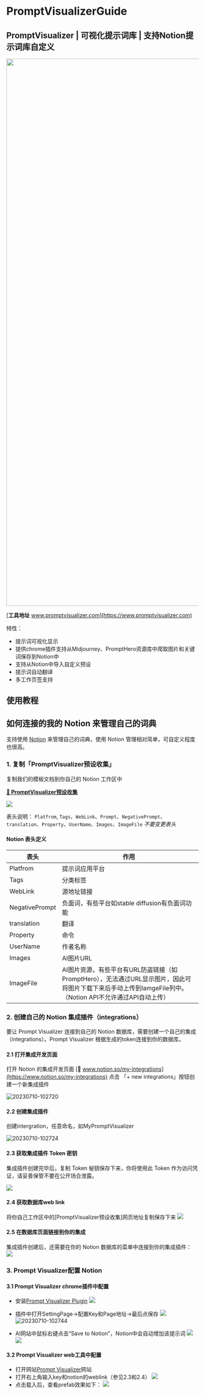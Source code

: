 # PromptVisualizerGuide

## PromptVisualizer | 可视化提示词库 | 支持Notion提示词库自定义 

<p align="center">
    <img width="1430" src="https://github.com/qiuzijian7/PromptVisualizerGuide/assets/7805317/71f7f0d1-ca5f-42ca-8490-ffb9534f2e7b">
</p>

[**工具地址** www.promptvisualizer.com](https://www.promptvisualizer.com)

特性：
-   提示词可视化显示
-   提供chrome插件支持从Midjourney、PromptHero资源库中爬取图片和关键词保存到Notion中
-   支持从Notion中导入自定义预设
-   提示词自动翻译
-   多工作页签支持

## 使用教程
<!-- 
<a href="https://www.bilibili.com/video/BV15N411P7D3/?spm_id_from=333.337.search-card.all.click&vd_source=1f6edbc8e03c44932da52d02c0c11c1c" target="_blank">
 <img width="300" src="https://user-images.githubusercontent.com/82231420/230757939-dde301f1-bf68-4455-83c6-f7dd2214c68b.png">
</a>

[📺 B 站视频教程](https://www.bilibili.com/video/BV15N411P7D3/?spm_id_from=333.337.search-card.all.click&vd_source=1f6edbc8e03c44932da52d02c0c11c1c) -->


## 如何连接的我的 Notion 来管理自己的词典

 支持使用 [Notion](https://www.notion.so/) 来管理自己的词典，使用 Notion 管理相对简单，可自定义程度也很高。

### 1. 复制「PromptVisualizer预设收集」

复制我们的模板文档到你自己的 Notion 工作区中

[**📕 PromptVisualizer预设收集**](https://working-uncle-0b5.notion.site/da1ab037fdc6427eaa17719a7af3e0bf?v=a418c640b3fe4f498f2f91e2a318e6e2)

![](https://github.com/qiuzijian7/PromptVisualizerGuide/assets/7805317/e94a96e6-bfdd-4b9d-a89a-d4e11579a916)


表头说明： `Platfrom`, `Tags`、`WebLink`、`Prompt`、`NegativePrompt`、`translation`、`Property`、`UserName`、`Images`、`ImageFile` *不要变更表头*

#### Notion 表头定义

| 表头       | 作用                                                    |
| -------    | ------------------------------------------------------- |
| Platfrom   | 提示词应用平台                            |
| Tags       | 分类标签                                        |
| WebLink | 源地址链接 |
| NegativePrompt     | 负面词，有些平台如stable diffusion有负面词功能      |
| translation   | 翻译                            |
| Property   | 命令                            |
| UserName   | 作者名称                            |
| Images   | AI图片URL                            |
| ImageFile   | AI图片资源，有些平台有URL防盗链接（如PromptHero），无法通过URL显示图片，因此可将图片下载下来后手动上传到IamgeFile列中。（Notion API不允许通过API自动上传）                            |

### 2. 创建自己的 Notion 集成插件（integrations）

要让 Prompt Visualizer 连接到自己的 Notion 数据库，需要创建一个自己的集成（integrations）。Prompt Visualizer 根据生成的token连接到你的数据库。

#### 2.1 打开集成开发页面

打开 Notion 的集成开发页面 [🔗 www.notion.so/my-integrations](https://www.notion.so/my-integrations)
点击 「+ new integrations」按钮创建一个新集成插件

![20230710-102720](https://github.com/qiuzijian7/PromptVisualizerGuide/assets/7805317/ce6d34a4-eec4-4a44-91af-6dc14da554f3)



#### 2.2 创建集成插件

创建intergration，任意命名，如MyPromptVisualizer

![20230710-102724](https://github.com/qiuzijian7/PromptVisualizerGuide/assets/7805317/b7a012e0-b2a5-4901-ab3d-1c3220e9939e)


#### 2.3 获取集成插件 Token 密钥

集成插件创建完毕后，复制 Token 秘钥保存下来，你将使用此 Token 作为访问凭证，请妥善保管不要在公开场合泄露。

![](https://github.com/qiuzijian7/PromptVisualizerGuide/assets/7805317/a39ebc6d-7c80-4362-bbf2-7927f2fd5638)
#### 2.4 获取数据库web link

将你自己工作区中的[PromptVisualizer预设收集]网页地址复制保存下来
![](https://github.com/qiuzijian7/PromptVisualizerGuide/assets/7805317/3f4c3bde-1dce-433b-818c-89067ea92d47)


#### 2.5 在数据库页面链接到你的集成

集成插件创建后，还需要在你的 Notion 数据库的菜单中连接到你的集成插件：
![](https://github.com/qiuzijian7/PromptVisualizerGuide/assets/7805317/90844f4c-e382-44b4-a873-d52dfd4d2de0)


### 3. Prompt Visualizer配置 Notion
#### 3.1 Prompt Visualizer chrome插件中配置
- 安装[Prompt Visualizer Plugin](https://chrome.google.com/webstore/detail/prompt-visualizer-plugin/nlpeblaenehdacbmfonebhfmendpdlma/related?hl=en)
![](https://github.com/qiuzijian7/PromptVisualizerGuide/assets/7805317/9466c4fd-aa11-4b0f-945a-fa6e07981bc9)
- 插件中打开SettingPage->配置Key和Page地址->最后点保存
![](https://github.com/qiuzijian7/PromptVisualizerGuide/assets/7805317/0355518c-d432-4520-8a7c-505eb0238c04)
![20230710-102744](https://github.com/qiuzijian7/PromptVisualizerGuide/assets/7805317/cdf0cdda-86c0-458e-98e6-042f11ffa7fc)

- AI网站中鼠标右键点击“Save to Notion”，Notion中会自动增加该提示词
![](https://github.com/qiuzijian7/PromptVisualizerGuide/assets/7805317/2c0cc6eb-b0e2-48c4-9678-89ba92862817)
![](https://github.com/qiuzijian7/PromptVisualizerGuide/assets/7805317/243f89d6-9b42-4f98-993d-4edde3e4b581)

#### 3.2 Prompt Visualizer web工具中配置
- 打开网站[Prompt Visualizer](https://www.promptvisualizer.com/)网站
- 打开右上角输入key和notion的weblink（参见2.3和2.4）
![](https://github.com/qiuzijian7/PromptVisualizerGuide/assets/7805317/cfb84917-7fa2-4b19-85e7-8c4ac79103e8)
- 点击载入后，查看prefab效果如下：
![](https://github.com/qiuzijian7/PromptVisualizerGuide/assets/7805317/6d419bf5-1d2d-4cf1-9d6a-e10c9c69465a)



